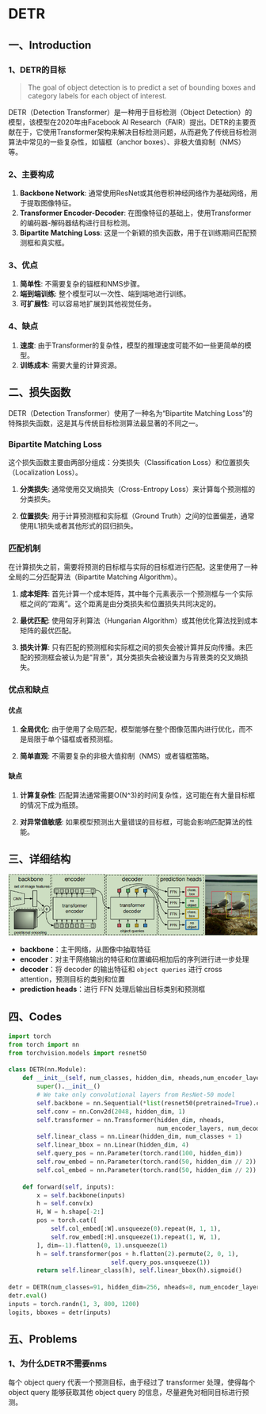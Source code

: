 # DETR

## 一、Introduction

### 1、DETR的目标

> The goal of object detection is to predict a set of bounding boxes and category labels for each object of interest.

DETR（Detection Transformer）是一种用于目标检测（Object Detection）的模型，该模型在2020年由Facebook AI Research（FAIR）提出。DETR的主要贡献在于，它使用Transformer架构来解决目标检测问题，从而避免了传统目标检测算法中常见的一些复杂性，如锚框（anchor boxes）、非极大值抑制（NMS）等。

### 2、主要构成

1. **Backbone Network**: 通常使用ResNet或其他卷积神经网络作为基础网络，用于提取图像特征。
2. **Transformer Encoder-Decoder**: 在图像特征的基础上，使用Transformer的编码器-解码器结构进行目标检测。
3. **Bipartite Matching Loss**: 这是一个新颖的损失函数，用于在训练期间匹配预测框和真实框。

### 3、优点

1. **简单性**: 不需要复杂的锚框和NMS步骤。
2. **端到端训练**: 整个模型可以一次性、端到端地进行训练。
3. **可扩展性**: 可以容易地扩展到其他视觉任务。

### 4、缺点

1. **速度**: 由于Transformer的复杂性，模型的推理速度可能不如一些更简单的模型。
2. **训练成本**: 需要大量的计算资源。

## 二、损失函数

DETR（Detection Transformer）使用了一种名为“Bipartite Matching Loss”的特殊损失函数，这是其与传统目标检测算法最显著的不同之一。

### Bipartite Matching Loss

这个损失函数主要由两部分组成：分类损失（Classification Loss）和位置损失（Localization Loss）。

1. **分类损失**: 通常使用交叉熵损失（Cross-Entropy Loss）来计算每个预测框的分类损失。

2. **位置损失**: 用于计算预测框和实际框（Ground Truth）之间的位置偏差，通常使用L1损失或者其他形式的回归损失。

### 匹配机制

在计算损失之前，需要将预测的目标框与实际的目标框进行匹配。这里使用了一种全局的二分匹配算法（Bipartite Matching Algorithm）。

1. **成本矩阵**: 首先计算一个成本矩阵，其中每个元素表示一个预测框与一个实际框之间的“距离”。这个距离是由分类损失和位置损失共同决定的。

2. **最优匹配**: 使用匈牙利算法（Hungarian Algorithm）或其他优化算法找到成本矩阵的最优匹配。

3. **损失计算**: 只有匹配的预测框和实际框之间的损失会被计算并反向传播。未匹配的预测框会被认为是“背景”，其分类损失会被设置为与背景类的交叉熵损失。

### 优点和缺点

#### 优点

1. **全局优化**: 由于使用了全局匹配，模型能够在整个图像范围内进行优化，而不是局限于单个锚框或者预测框。

2. **简单直观**: 不需要复杂的非极大值抑制（NMS）或者锚框策略。

#### 缺点

1. **计算复杂性**: 匹配算法通常需要O(N^3)的时间复杂性，这可能在有大量目标框的情况下成为瓶颈。

2. **对异常值敏感**: 如果模型预测出大量错误的目标框，可能会影响匹配算法的性能。

## 三、详细结构

![image-20231010194146836](./assets/image-20231010194146836.png)

- **backbone**：主干网络，从图像中抽取特征
- **encoder**：对主干网络输出的特征和位置编码相加后的序列进行进一步处理
- **decoder**：将 decoder 的输出特征和 `object queries` 进行 cross attention，预测目标的类别和位置
- **prediction heads**：进行 FFN 处理后输出目标类别和预测框

## 四、Codes

```py
import torch
from torch import nn
from torchvision.models import resnet50

class DETR(nn.Module):
	def __init__(self, num_classes, hidden_dim, nheads,num_encoder_layers, num_decoder_layers):
 		super().__init__()
        # We take only convolutional layers from ResNet-50 model
        self.backbone = nn.Sequential(*list(resnet50(pretrained=True).children())[:-2])
        self.conv = nn.Conv2d(2048, hidden_dim, 1)
        self.transformer = nn.Transformer(hidden_dim, nheads,
        								  num_encoder_layers, num_decoder_layers)
        self.linear_class = nn.Linear(hidden_dim, num_classes + 1)
        self.linear_bbox = nn.Linear(hidden_dim, 4)
        self.query_pos = nn.Parameter(torch.rand(100, hidden_dim))
        self.row_embed = nn.Parameter(torch.rand(50, hidden_dim // 2))
        self.col_embed = nn.Parameter(torch.rand(50, hidden_dim // 2))

 	def forward(self, inputs):
        x = self.backbone(inputs)
        h = self.conv(x)
        H, W = h.shape[-2:]
        pos = torch.cat([
        	self.col_embed[:W].unsqueeze(0).repeat(H, 1, 1),
        	self.row_embed[:H].unsqueeze(1).repeat(1, W, 1),
        ], dim=-1).flatten(0, 1).unsqueeze(1)
        h = self.transformer(pos + h.flatten(2).permute(2, 0, 1),
        					 self.query_pos.unsqueeze(1))
        return self.linear_class(h), self.linear_bbox(h).sigmoid()

detr = DETR(num_classes=91, hidden_dim=256, nheads=8, num_encoder_layers=6, num_decoder_layers=6)
detr.eval()
inputs = torch.randn(1, 3, 800, 1200)
logits, bboxes = detr(inputs)
```

## 五、Problems

### 1、为什么DETR不需要nms

每个 object query 代表一个预测目标，由于经过了 transformer 处理，使得每个 object query 能够获取其他 object query 的信息，尽量避免对相同目标进行预测。
